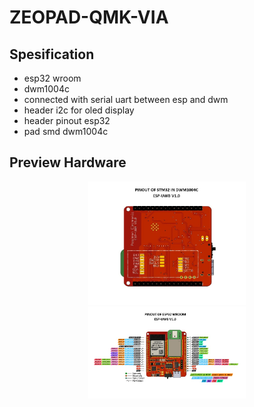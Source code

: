 # ZEOPAD-QMK-VIA

## Spesification
- esp32 wroom
- dwm1004c
- connected with serial uart between esp and dwm
- header i2c for oled display
- header pinout esp32
- pad smd dwm1004c

## Preview Hardware
<p align="center">

  <img src="DOC/PINOUT-DWM1004C.jpeg" width="50%" height="50%">
  <img src="DOC/PINOUT-ESP32.jpeg" width="50%" height="50%">
</p>